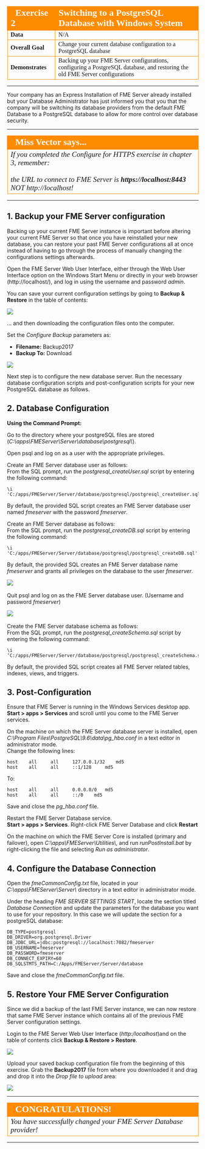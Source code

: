 <!--Exercise Section-->

<table style="border-spacing: 0px;border-collapse: collapse;font-family:serif">
<tr>
<td width=25% style="vertical-align:middle;background-color:darkorange;border: 2px solid darkorange">
<i class="fa fa-cogs fa-lg fa-pull-left fa-fw" style="color:white;padding-right: 12px;vertical-align:text-top"></i>
<span style="color:white;font-size:x-large;font-weight: bold">Exercise 2</span>
</td>
<td style="border: 2px solid darkorange;background-color:darkorange;color:white">
<span style="color:white;font-size:x-large;font-weight: bold">Switching to a PostgreSQL Database with Windows System</span>
</td>
</tr>

<tr>
<td style="border: 1px solid darkorange; font-weight: bold">Data</td>
<td style="border: 1px solid darkorange">N/A</td>
</tr>

<tr>
<td style="border: 1px solid darkorange; font-weight: bold">Overall Goal</td>
<td style="border: 1px solid darkorange">Change your current database configuration to a PostgreSQL database</td>
</tr>

<tr>
<td style="border: 1px solid darkorange; font-weight: bold">Demonstrates</td>
<td style="border: 1px solid darkorange">Backing up your FME Server configurations, configuring a PostgreSQL database, and restoring the old FME Server configurations</td>
</tr>

</table>

---

Your company has an Express Installation of FME Server already installed but your Database Administrator has just informed you that you that the company will be switching its database providers from the default FME Database to a PostgreSQL database to allow for more control over database security.

---

<!--Miss Vector says...--> 

<table style="border-spacing: 0px">
<tr>
<td style="vertical-align:middle;background-color:darkorange;border: 2px solid darkorange">
<i class="fa fa-quote-left fa-lg fa-pull-left fa-fw" style="color:white;padding-right: 12px;vertical-align:text-top"></i>
<span style="color:white;font-size:x-large;font-weight: bold;font-family:serif">Miss Vector says...</span>
</td>
</tr>

<tr>
<td style="border: 1px solid darkorange">
<span style="font-family:serif; font-style:italic; font-size:larger">
If you completed the Configure for HTTPS exercise in chapter 3, remember: 
<br><br>the URL to connect to FME Server is </span><span style="font-family:serif; font-style:italic; font-weight:bold; font-size:larger">https://localhost:8443</span><span style="font-family:serif; font-style:italic; font-size:larger"> NOT http://localhost!
</span>
</td>
</tr>
</table>

---


## 1. Backup your FME Server configuration ##

Backing up your current FME Server instance is important before altering your current FME Server so that once you have reinstalled your new database, you can restore your past FME Server configurations all at once instead of having to go through the process of manually changing the configurations settings afterwards.

Open the FME Server Web User Interface, either through the Web User Interface option on the Windows Start Menu or directly in your web browser (http://localhost/), and log in using the username and password *admin*.

You can save your current configuration settings by going to **Backup & Restore** in the table of contents:

![](./Images/4.416.Backup&Restore.png)

… and then downloading the configuration files onto the computer. 

Set the *Configure Backup* parameters as:

- **Filename:** Backup2017
- **Backup To:** Download

![](./Images/4.417.ConfigureDownload.png)

Next step is to configure the new database server. Run the necessary database configuration scripts and post-configuration scripts for your new PostgreSQL database as follows.

## 2. Database Configuration ##

**Using the Command Prompt:**

Go to the directory where your postgreSQL files are stored (*C:\apps\FMEServer\Server\database\postgresql\\*).

Open psql and log on as a user with the appropriate privileges. 

Create an FME Server database user as follows:
<br>
From the SQL prompt, run the *postgresql\_createUser.sql* script by entering the following command:
		
	\i 'C:/apps/FMEServer/Server/database/postgresql/postgresql_createUser.sql'

By default, the provided SQL script creates an FME Server database user named *fmeserver* with the password *fmeserver*.

Create an FME Server database as follows:
<br>
From the SQL prompt, run the *postgresql\_createDB.sql* script by entering the following command:

	\i 'C:/apps/FMEServer/Server/database/postgresql/postgresql_createDB.sql'

By default, the provided SQL creates an FME Server database name *fmeserver* and grants all privileges on the database to the user *fmeserver*.

![](./Images/4.418.ConfigureSettings3.png)
<br><br>
Quit psql and log on as the FME Server database user. (Username and password *fmeserver*)

![](./Images/4.419.fmeUserLogIn.png)
<br>
<br>
Create the FME Server database schema as follows:
<br>
From the SQL prompt, run the *postgresql\_createSchema.sql* script by entering the following command:

	\i ‘C:/apps/FMEServer/Server/database/postgresql/postgresql_createSchema.sql'
	
By default, the provided SQL script creates all FME Server related tables, indexes, views, and triggers.

## 3. Post-Configuration ##

Ensure that FME Server is running in the Windows Services desktop app. 
<br>**Start &gt; apps &gt; Services** and scroll until you come to the FME Server services.
 
On the machine on which the FME Server database server is installed, open *C:\Program Files\PostgreSQL\9.6\data\pg_hba.conf* in a text editor in administrator mode.
<br>
Change the following lines:


	host	all		all		127.0.0.1/32	md5
	host	all		all		::1/128		md5

To:


	host	all		all 	0.0.0.0/0	md5
	host	all		all		::/0	md5

Save and close the *pg_hba.conf* file.

Restart the FME Server Database service. 
<br>**Start &gt; apps &gt; Services**. Right-click FME Server Database and click **Restart**

On the machine on which the FME Server Core is installed (primary and failover), open *C:\apps\FMEServer\Utilities\\*, and run *runPostInstall.bat* by right-clicking the file and selecting *Run as administrator*.


## 4. Configure the Database Connection ##

Open the *fmeCommonConfig.txt* file, located in your *C:\apps\FMEServer\Server\\* directory in a text editor in administrator mode.

Under the heading *FME SERVER SETTINGS START*, locate the section titled *Database Connection* and update the parameters for the database you want to use for your repository. In this case we will update the section for a postgreSQL database:

	DB_TYPE=postgresql
	DB_DRIVER=org.postgresql.Driver
	DB_JDBC_URL=jdbc:postgresql://localhost:7082/fmeserver
	DB_USERNAME=fmeserver
	DB_PASSWORD=fmeserver
	DB_CONNECT_EXPIRY=60
	DB_SQLSTMTS_PATH=C:/Apps/FMEServer/Server/database

Save and close the *fmeCommonConfig.txt* file.

## 5. Restore Your FME Server Configuration ##

Since we did a backup of the last FME Server instance, we can now restore that same FME Server instance which contains all of the previous FME Server configuration settings.

Login to the FME Server Web User Interface (*http:/localhost*)and on the table of contents click **Backup & Restore &gt; Restore**.

![](./Images/4.423.restoreButton.png)

Upload your saved backup configuration file from the beginning of this exercise. Grab the **Backup2017** file from where you downloaded it and drag and drop it into the *Drop file to upload* area:

![](./Images/4.424.RestoreConfiguration.png)

---

<!--Exercise Congratulations Section--> 

<table style="border-spacing: 0px">
<tr>
<td style="vertical-align:middle;background-color:darkorange;border: 2px solid darkorange">
<i class="fa fa-thumbs-o-up fa-lg fa-pull-left fa-fw" style="color:white;padding-right: 12px;vertical-align:text-top"></i>
<span style="color:white;font-size:x-large;font-weight: bold;font-family:serif">CONGRATULATIONS!</span>
</td>
</tr>

<tr>
<td style="border: 1px solid darkorange">
<span style="font-family:serif; font-style:italic; font-size:larger">
You have successfully changed your FME Server Database provider!
</span>
</td>
</tr>
</table>

---

